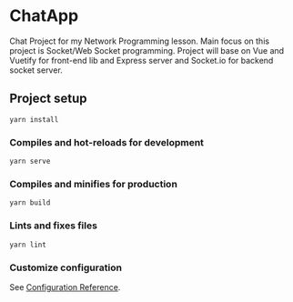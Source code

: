 # ChatApp
Chat Project for my Network Programming lesson. Main focus on this project is Socket/Web Socket programming.
Project will base on Vue and Vuetify for front-end lib and Express server and Socket.io for backend socket server.

## Project setup
```
yarn install
```

### Compiles and hot-reloads for development
```
yarn serve
```

### Compiles and minifies for production
```
yarn build
```

### Lints and fixes files
```
yarn lint
```

### Customize configuration
See [Configuration Reference](https://cli.vuejs.org/config/).
